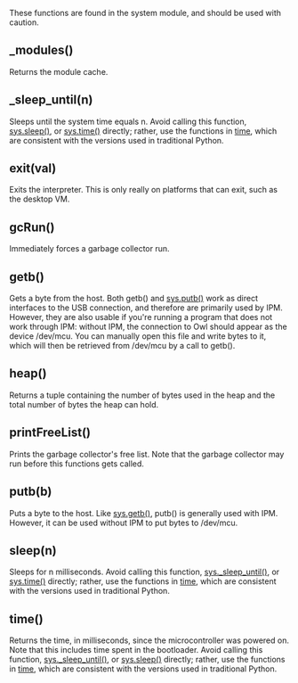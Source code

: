 These functions are found in the system module, and should be used with caution.

_modules()
-----------

Returns the module cache.

_sleep_until(n)
-----------------

Sleeps until the system time equals n. Avoid calling this function, [sys.sleep()](Sys#sleep() "wikilink"), or [sys.time()](Sys#time() "wikilink") directly; rather, use the functions in [time](time "wikilink"), which are consistent with the versions used in traditional Python.

exit(val)
---------

Exits the interpreter. This is only really on platforms that can exit, such as the desktop VM.

gcRun()
-------

Immediately forces a garbage collector run.

getb()
------

Gets a byte from the host. Both getb() and [sys.putb()](Sys#putb() "wikilink") work as direct interfaces to the USB connection, and therefore are primarily used by IPM. However, they are also usable if you're running a program that does not work through IPM: without IPM, the connection to Owl should appear as the device /dev/mcu. You can manually open this file and write bytes to it, which will then be retrieved from /dev/mcu by a call to getb().

heap()
------

Returns a tuple containing the number of bytes used in the heap and the total number of bytes the heap can hold.

printFreeList()
---------------

Prints the garbage collector's free list. Note that the garbage collector may run before this functions gets called.

putb(b)
-------

Puts a byte to the host. Like [sys.getb()](Sys#getb() "wikilink"), putb() is generally used with IPM. However, it can be used without IPM to put bytes to /dev/mcu.

sleep(n)
--------

Sleeps for n milliseconds. Avoid calling this function, [sys._sleep_until()](Sys#_sleep_until() "wikilink"), or [sys.time()](Sys#time() "wikilink") directly; rather, use the functions in [time](time "wikilink"), which are consistent with the versions used in traditional Python.

time()
------

Returns the time, in milliseconds, since the microcontroller was powered on. Note that this includes time spent in the bootloader. Avoid calling this function, [sys._sleep_until()](Sys#_sleep_until() "wikilink"), or [sys.sleep()](Sys#sleep() "wikilink") directly; rather, use the functions in [time](time "wikilink"), which are consistent with the versions used in traditional Python.